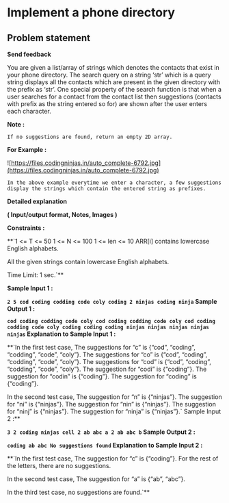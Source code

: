 # Implement a phone directory

## **Problem statement**

**Send feedback**

You are given a list/array of strings which denotes the contacts that exist in your phone directory. The search query on a string ‘str’ which is a query string displays all the contacts which are present in the given directory with the prefix as ‘str’. One special property of the search function is that when a user searches for a contact from the contact list then suggestions (contacts with prefix as the string entered so for) are shown after the user enters each character.

**Note :**

```
If no suggestions are found, return an empty 2D array.

```

**For Example :**

![https://files.codingninjas.in/auto_complete-6792.jpg](https://files.codingninjas.in/auto_complete-6792.jpg)

```
In the above example everytime we enter a character, a few suggestions display the strings which contain the entered string as prefixes.

```

**Detailed explanation**

**( Input/output format, Notes, Images )**

**Constraints :**

**`1 <= T <= 50
1 <= N <= 100
1 <= len <= 10
ARR[i] contains lowercase English alphabets.

All the given strings contain lowercase English alphabets.

Time Limit: 1 sec.`**

**Sample Input 1 :**

**`2
5
cod coding codding code coly
coding
2
ninjas coding
ninja`
Sample Output 1 :**

**`cod coding codding code coly
cod coding codding code coly
cod coding codding code coly
coding
coding
coding
ninjas
ninjas
ninjas
ninjas
ninjas`
Explanation to Sample Input 1 :**

**`In the first test case, 
The suggestions for “c” is {“cod”, “coding”, “codding”, “code”, “coly”}.
The suggestions for “co” is {“cod”, “coding”, “codding”, “code”, “coly”}.
The suggestions for “cod” is {“cod”, “coding”, “codding”, “code”, “coly”}.
The suggestion for “codi” is {“coding”}.
The suggestion for “codin” is {“coding”}.
The suggestion for “coding” is {“coding”}.

In the second test case, 
The suggestion for “n” is {“ninjas”}.
The suggestion for “ni” is {“ninjas”}.
The suggestion for “nin” is {“ninjas”}.
The suggestion for “ninj” is {“ninjas”}.
The suggestion for “ninja” is {“ninjas”}.`
Sample Input 2 :**

**`3
2
coding ninjas
cell
2
ab abc
a
2
ab abc
b`
Sample Output 2 :**

**`coding
ab abc
No suggestions found`
Explanation to Sample Input 2 :**

**`In the first test case, 
The suggestion for “c” is {“coding”}.
For the rest of the letters, there are no suggestions.

In the second test case,
The suggestion for “a” is {“ab”, “abc”}.

In the third test case, no suggestions are found.`**
